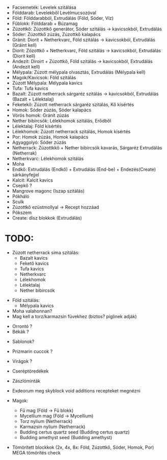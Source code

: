 + Facsemeték: Levelek szitálása
+ Földdarab: Levelekből Levélmucsozóval
+ Föld: Földdarabból, Extrudálás (Föld, Sóder, Víz)
+ Fűblokk: Földdarab + Búzamag
+ Zúzottkő: Zúzottkő generátor, Sóder szitálás -> kavicsokból,  Extrudálás
+ Sóder: Zúzottkő zúzás, Zúzottkő kalapács
+ Gránit: Diorit + Netherkvarc, Föld szitálás -> kavicsokból, Extrudálás (Gráint kell)
+ Diorit: Zózottkő + Netherkvarc, Föld szitálás -> kavicsokból, Extrudálás (Diorit kell)
+ Andezit: Diroirt + Zúzottkő, Föld szitálás -> kavicsokból, Extrudálás (Andezit kell)
+ Mélypala: Zúzott mélypala olvasztás, Extrudálás (Mélypala kell)
+ Magok/Kavicsok: Föld szitálás
+ Zúzott Mélypala: Mélypala kavics 
+ Tufa: Tufa kavics
+ Bazalt: Zúzott netherrack sárgaréz szitálás -> kavicsokból, Extrudálás (Bazalt + Lélektalaj)
+ Feketekő: Zúzott netherrack sárgaréz szitálás, Kő kísértés
+ Homok: Sóder zúzás, Sóder kalapács
+ Vörös homok: Gránit zúzás
+ Nether bibírcsók: Lélekhomok szitálás, Erődből
+ Lélektalaj: Föld kísértés
+ Lélekhomok: Zúzott netherrack szitálás, Homok kísértés
+ Por: Homok zúzás, Homok kalapács
+ Agyaggolyó: Sóder zúzás
+ Netherrack: Zúzottkkő + Nether bibircsók kavarás, Sárgaréz Extrudálás (Netherrak)
+ Netherkvarc: Lélekhomok szitálás
+ Moha
+ Endkő: Extrudálás (Endkő) + Extrudálás (End-be) + Endezés(Create) sárkányfejjel
+ Kalcit: Kalcit kavics
+ Csepkő ?
+ Mangrove magonc (Iszap szitálás)
+ Pókháló
+ Sculk
+ Zúzottkő ezüstmollyal -> Recept hozzáad
+ Pókszem
+ Create: dísz blokkok (Extrudálás)

# TODO:
- Zúzott netherrack sima szitálás:
    - Bazalt kavics
    - Fekető kavics
    - Tufa kavics
    - Netherkvarc
    - Lélekhomok
    - Lélektalaj
    - Nether bibircsók
+ Föld szitálás:
    + Mélypala kavics
+ Moha valahonnan?
+ Mag kell a torz/karmazsin füvekhez (biztos? piglinek adják)

- Orrontó ?
- Békák ?
* Sablonok?
+ Prizmarin cuccok ?
+ Virágok ?
+ Cseréptöredékek
+ Zászlóminták

+ Exdeorum meg skyblock void additions recepteket megnézni

+ Magok:
    + Fű mag (Föld -> Fű blokk)
    + Mycellium mag (Föld -> Mycellium)
    + Torz nylium (Netherrack)
    + Karmazsin nylium (Netherrack)
    + Budding certus quartz seed (Budding certus quartz)
    + Budding amethyst seed (Budding amethyst)

- Tömörített blockkok (2x, 4x, 8x: Föld, Zúzottkő, Sóder, Homok, Por) MEGA tömörítés check

